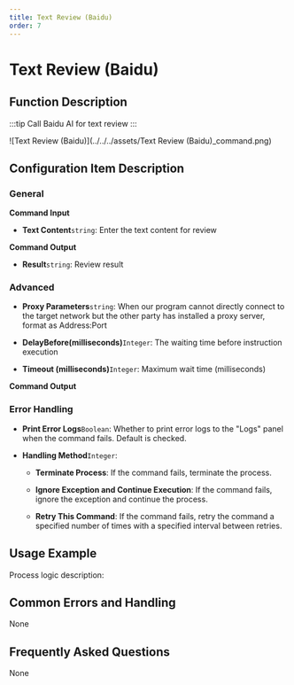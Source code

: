 ```yaml
---
title: Text Review (Baidu)
order: 7
---
```


# Text Review (Baidu)

## Function Description

:::tip 
Call Baidu AI for text review
:::

![Text Review (Baidu)](../../../assets/Text Review (Baidu)_command.png)

## Configuration Item Description

### General

**Command Input**

- **Text Content**`string`: Enter the text content for review


**Command Output**

- **Result**`string`: Review result

### Advanced

- **Proxy Parameters**`string`: When our program cannot directly connect to the target network but the other party has installed a proxy server, format as Address:Port

- **DelayBefore(milliseconds)**`Integer`: The waiting time before instruction execution

- **Timeout (milliseconds)**`Integer`: Maximum wait time (milliseconds)


**Command Output**

### Error Handling

- **Print Error Logs**`Boolean`: Whether to print error logs to the "Logs" panel when the command fails. Default is checked. 

- **Handling Method**`Integer`:

    - **Terminate Process**: If the command fails, terminate the process.

    - **Ignore Exception and Continue Execution**: If the command fails, ignore the exception and continue the process.

    - **Retry This Command**: If the command fails, retry the command a specified number of times with a specified interval between retries.

## Usage Example

Process logic description:

## Common Errors and Handling

None

## Frequently Asked Questions

None

